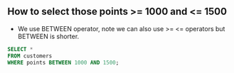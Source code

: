 ## How to select those points >= 1000 and <= 1500

 - We use BETWEEN operator, note we can also use >= <= operators but BETWEEN is shorter.

```sql 
SELECT * 
FROM customers 
WHERE points BETWEEN 1000 AND 1500;
```
